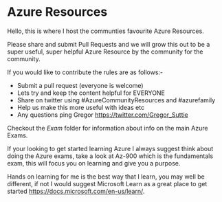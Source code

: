 # Azure Resources

Hello, this is where I host the communties favourite Azure Resources.

Please share and submit Pull Requests and we will grow this out to be a super useful, super helpful Azure Resource by
the community for the community.

If you would like to contribute the rules are as follows:-

* Submit a pull request (everyone is welcome)
* Lets try and keep the content helpful for EVERYONE
* Share on twitter using #AzureCommunityResources and #azurefamily
* Help us make this more useful with ideas etc 
* Any questions ping Gregor https://twitter.com/Gregor_Suttie 

Checkout the *Exam* folder for information about info on the main Azure Exams.

If your looking to get started learning Azure I always suggest think about doing the Azure exams, take a look at Az-900 which is the fundamentals exam, this will focus you on learning and give you a purpose.

Hands on learning for me is the best way that I learn, you may well be different, if not I would suggest Microsoft Learn as a great place to get started https://docs.microsoft.com/en-us/learn/.
